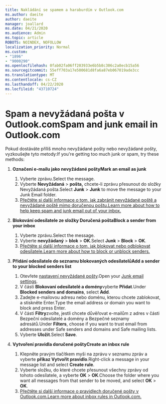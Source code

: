 ```yaml
---
title: Nakládání se spamem a haraburdím v Outlook.com
ms.author: daeite
author: daeite
manager: joallard
ms.date: 04/21/2020
ms.audience: Admin
ms.topic: article
ROBOTS: NOINDEX, NOFOLLOW
localization_priority: Normal
ms.custom:
- "1896"
- "9000290"
ms.openlocfilehash: 0fab02fa06ff203933e6b5b8c306c2a8ecb15a56
ms.sourcegitcommit: 55eff703a17e500681d8fa6a87eb067019ade3cc
ms.translationtype: MT
ms.contentlocale: cs-CZ
ms.lasthandoff: 04/22/2020
ms.locfileid: "43710724"
---
```

# <a name="spam-and-junk-email-in-outlookcom"></a><span data-ttu-id="5db3b-102">Spam a nevyžádaná pošta v Outlook.com</span><span class="sxs-lookup"><span data-stu-id="5db3b-102">Spam and junk email in Outlook.com</span></span>

<span data-ttu-id="5db3b-103">Pokud dostáváte příliš mnoho nevyžádané pošty nebo nevyžádané pošty, vyzkoušejte tyto metody:</span><span class="sxs-lookup"><span data-stu-id="5db3b-103">If you're getting too much junk or spam, try these methods:</span></span>

1. <span data-ttu-id="5db3b-104">**Označení e-mailu jako nevyžádané pošty**</span><span class="sxs-lookup"><span data-stu-id="5db3b-104">**Mark an email as junk**</span></span>
    1. <span data-ttu-id="5db3b-105">Vyberte zprávu.</span><span class="sxs-lookup"><span data-stu-id="5db3b-105">Select the message.</span></span>
    1. <span data-ttu-id="5db3b-106">Vyberte **Nevyžádaná** > **pošta,** chcete-li zprávu přesunout do složky Nevyžádaná pošta.</span><span class="sxs-lookup"><span data-stu-id="5db3b-106">Select **Junk** > **Junk** to move the message to your Junk Email folder.</span></span>
    1. [<span data-ttu-id="5db3b-107">Přečtěte si další informace o tom, jak zabránit nevyžádané poště a nevyžádané poště mimo doručenou poštu.</span><span class="sxs-lookup"><span data-stu-id="5db3b-107">Learn more about how to help keep spam and junk email out of your inbox.</span></span>](https://support.office.com/article/a3ece97b-82f8-4a5e-9ac3-e92fa6427ae4?wt.mc_id=Office_Outlook_com_Alchemy)

1. <span data-ttu-id="5db3b-108">**Blokování odesílatele ze složky Doručená pošta**</span><span class="sxs-lookup"><span data-stu-id="5db3b-108">**Block a sender from your inbox**</span></span>
    1. <span data-ttu-id="5db3b-109">Vyberte zprávu.</span><span class="sxs-lookup"><span data-stu-id="5db3b-109">Select the message.</span></span>
    1. <span data-ttu-id="5db3b-110">Vyberte **nevyžádaný** > **blok** > **OK**.</span><span class="sxs-lookup"><span data-stu-id="5db3b-110">Select **Junk** > **Block** > **OK**.</span></span>
    1. [<span data-ttu-id="5db3b-111">Přečtěte si další informace o tom, jak blokovat nebo odblokovat odesílatele.</span><span class="sxs-lookup"><span data-stu-id="5db3b-111">Learn more about how to block or unblock senders.</span></span>](https://support.office.com/article/afba1c94-77bb-4f50-8b85-057cf52f4d5e?wt.mc_id=Office_Outlook_com_Alchemy)

1. <span data-ttu-id="5db3b-112">**Přidání odesílatele do seznamu blokovaných odesílatelů**</span><span class="sxs-lookup"><span data-stu-id="5db3b-112">**Add a sender to your blocked senders list**</span></span>
    1. <span data-ttu-id="5db3b-113">Otevřete [nastavení nevyžádané pošty](https://outlook.live.com/mail/options/mail/junkEmail/blockedSendersAndDomainsV2).</span><span class="sxs-lookup"><span data-stu-id="5db3b-113">Open your [Junk email settings](https://outlook.live.com/mail/options/mail/junkEmail/blockedSendersAndDomainsV2).</span></span>
    1. <span data-ttu-id="5db3b-114">V části **Blokovaní odesílatelé a domény**vyberte **Přidat**.</span><span class="sxs-lookup"><span data-stu-id="5db3b-114">Under **Blocked senders and domains**, select **Add**.</span></span>
    1. <span data-ttu-id="5db3b-115">Zadejte e-mailovou adresu nebo doménu, kterou chcete zablokovat, a stiskněte Enter.</span><span class="sxs-lookup"><span data-stu-id="5db3b-115">Type the email address or domain you want to block and press Enter.</span></span>
    1. <span data-ttu-id="5db3b-116">V části **Filtry**zvolte, jestli chcete důvěřovat e-mailům z adres v části Bezpeční odesílatelé a domény a Bezpečné seznamy adresátů.</span><span class="sxs-lookup"><span data-stu-id="5db3b-116">Under **Filters**, choose if you want to trust email from addresses under Safe senders and domains and Safe mailing lists.</span></span>
    1. <span data-ttu-id="5db3b-117">Vyberte **Uložit**.</span><span class="sxs-lookup"><span data-stu-id="5db3b-117">Select **Save**.</span></span>

1. <span data-ttu-id="5db3b-118">**Vytvoření pravidla doručené pošty**</span><span class="sxs-lookup"><span data-stu-id="5db3b-118">**Create an inbox rule**</span></span>
    1. <span data-ttu-id="5db3b-119">Klepněte pravým tlačítkem myši na zprávu v seznamu zpráv a vyberte **příkaz Vytvořit pravidlo**.</span><span class="sxs-lookup"><span data-stu-id="5db3b-119">Right-click a message in your message list and select **Create rule**.</span></span>
    1. <span data-ttu-id="5db3b-120">Vyberte složku, do které chcete přesunout všechny zprávy od tohoto odesílatele, a vyberte **OK** > **OK**.</span><span class="sxs-lookup"><span data-stu-id="5db3b-120">Choose the folder where you want all messages from that sender to be moved, and select **OK** > **OK**.</span></span>
    1. [<span data-ttu-id="5db3b-121">Přečtěte si další informace o pravidlech doručené pošty v Outlook.com.</span><span class="sxs-lookup"><span data-stu-id="5db3b-121">Learn more about inbox rules in Outlook.com.</span></span>](https://support.office.com/article/4b094371-a5d7-49bd-8b1b-4e4896a7cc5d?wt.mc_id=Office_Outlook_com_Alchemy)